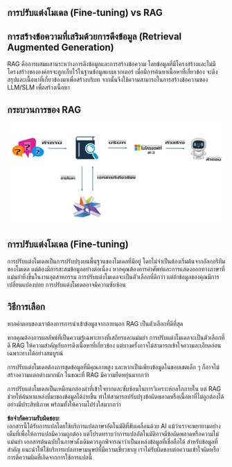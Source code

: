 ## การปรับแต่งโมเดล (Fine-tuning) vs RAG

## การสร้างข้อความที่เสริมด้วยการดึงข้อมูล (Retrieval Augmented Generation)

RAG คือการผสมผสานระหว่างการดึงข้อมูลและการสร้างข้อความ โดยข้อมูลที่มีโครงสร้างและไม่มีโครงสร้างขององค์กรจะถูกเก็บไว้ในฐานข้อมูลแบบเวกเตอร์ เมื่อมีการค้นหาเนื้อหาที่เกี่ยวข้อง จะดึงสรุปและเนื้อหาที่เกี่ยวข้องมาเพื่อสร้างบริบท จากนั้นจึงใช้ความสามารถในการสร้างข้อความของ LLM/SLM เพื่อสร้างเนื้อหา

## กระบวนการของ RAG
![FinetuningvsRAG](../../../../translated_images/rag.36e7cb856f120334d577fde60c6a5d7c5eecae255dac387669303d30b4b3efa4.th.png)

## การปรับแต่งโมเดล (Fine-tuning)
การปรับแต่งโมเดลเป็นการปรับปรุงบนพื้นฐานของโมเดลที่มีอยู่ โดยไม่จำเป็นต้องเริ่มต้นจากอัลกอริทึมของโมเดล แต่ต้องมีการสะสมข้อมูลอย่างต่อเนื่อง หากคุณต้องการคำศัพท์และการแสดงออกทางภาษาที่แม่นยำยิ่งขึ้นในงานอุตสาหกรรม การปรับแต่งโมเดลจะเป็นตัวเลือกที่ดีกว่า แต่ถ้าข้อมูลของคุณมีการเปลี่ยนแปลงบ่อย การปรับแต่งโมเดลอาจมีความซับซ้อน

## วิธีการเลือก
หากคำตอบของเราต้องการการนำเข้าข้อมูลจากภายนอก RAG เป็นตัวเลือกที่ดีที่สุด

หากคุณต้องการผลลัพธ์ที่เป็นความรู้เฉพาะทางที่เสถียรและแม่นยำ การปรับแต่งโมเดลจะเป็นตัวเลือกที่ดี RAG ให้ความสำคัญกับการดึงเนื้อหาที่เกี่ยวข้อง แต่บางครั้งอาจไม่สามารถเข้าใจความละเอียดอ่อนเฉพาะทางได้อย่างสมบูรณ์

การปรับแต่งโมเดลต้องการชุดข้อมูลที่มีคุณภาพสูง และหากเป็นเพียงข้อมูลในขอบเขตเล็ก ๆ ก็อาจไม่สร้างความแตกต่างมากนัก ในขณะที่ RAG มีความยืดหยุ่นมากกว่า

การปรับแต่งโมเดลเป็นเหมือนกล่องดำที่เข้าใจยากและซับซ้อนในการวิเคราะห์กลไกภายใน แต่ RAG ช่วยให้ค้นหาแหล่งที่มาของข้อมูลได้ง่ายขึ้น ทำให้สามารถปรับปรุงข้อผิดพลาดหรือเนื้อหาที่ไม่ถูกต้องได้อย่างมีประสิทธิภาพ พร้อมทั้งให้ความโปร่งใสมากกว่า

**ข้อจำกัดความรับผิดชอบ**:  
เอกสารนี้ได้รับการแปลโดยใช้บริการแปลภาษาอัตโนมัติที่ขับเคลื่อนด้วย AI แม้ว่าเราจะพยายามอย่างเต็มที่เพื่อให้การแปลมีความถูกต้อง แต่โปรดทราบว่าการแปลอัตโนมัติอาจมีข้อผิดพลาดหรือความไม่แม่นยำ เอกสารต้นฉบับในภาษาดั้งเดิมควรถูกพิจารณาว่าเป็นแหล่งข้อมูลที่เชื่อถือได้ สำหรับข้อมูลที่สำคัญ แนะนำให้ใช้บริการแปลภาษามนุษย์ที่มีความเชี่ยวชาญ เราไม่รับผิดชอบต่อความเข้าใจผิดหรือการตีความผิดที่เกิดจากการใช้การแปลนี้